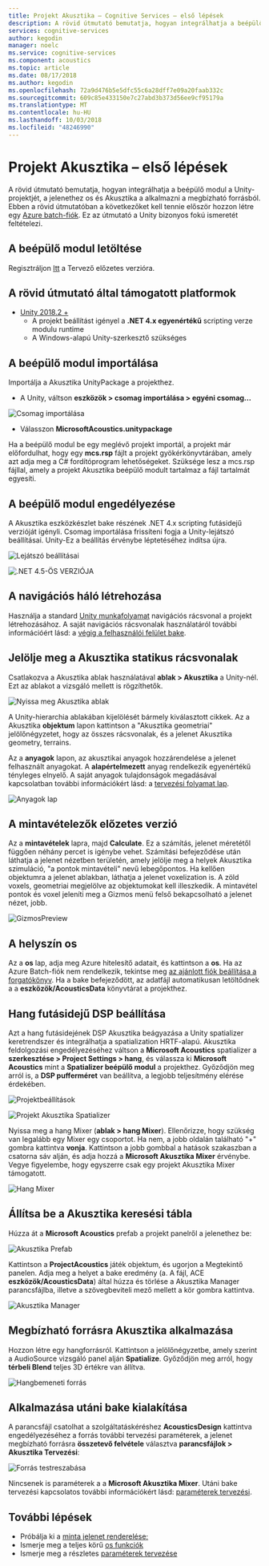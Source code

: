 ```yaml
---
title: Projekt Akusztika – Cognitive Services – első lépések
description: A rövid útmutató bemutatja, hogyan integrálhatja a beépülő modul a Unity-projektjét, a jelenethez os és Akusztika a alkalmazni a megbízható forrásból.
services: cognitive-services
author: kegodin
manager: noelc
ms.service: cognitive-services
ms.component: acoustics
ms.topic: article
ms.date: 08/17/2018
ms.author: kegodin
ms.openlocfilehash: 72a9d476b5e5dfc55c6a28dff7e09a20faab332c
ms.sourcegitcommit: 609c85e433150e7c27abd3b373d56ee9cf95179a
ms.translationtype: MT
ms.contentlocale: hu-HU
ms.lasthandoff: 10/03/2018
ms.locfileid: "48246990"
---
```

# <a name="getting-started-with-project-acoustics"></a>Projekt Akusztika – első lépések
A rövid útmutató bemutatja, hogyan integrálhatja a beépülő modul a Unity-projektjét, a jelenethez os és Akusztika a alkalmazni a megbízható forrásból. Ebben a rövid útmutatóban a következőket kell tennie először hozzon létre egy [Azure batch-fiók](create-azure-account.md). Ez az útmutató a Unity bizonyos fokú ismeretét feltételezi.

## <a name="download-the-plugin"></a>A beépülő modul letöltése
Regisztráljon [Itt](https://forms.office.com/Pages/ResponsePage.aspx?id=v4j5cvGGr0GRqy180BHbRwMoAEhDCLJNqtVIPwQN6rpUOFRZREJRR0NIQllDOTQ1U0JMNVc4OFNFSy4u) a Tervező előzetes verzióra.

## <a name="supported-platforms-for-quickstart"></a>A rövid útmutató által támogatott platformok
* [Unity 2018.2 +](http://www.unity3d.com)
  * A projekt beállítást igényel a **.NET 4.x egyenértékű** scripting verze modulu runtime 
  * A Windows-alapú Unity-szerkesztő szükséges

## <a name="import-the-plugin"></a>A beépülő modul importálása
Importálja a Akusztika UnityPackage a projekthez. 
* A Unity, váltson **eszközök > csomag importálása > egyéni csomag...**

![Csomag importálása](media/ImportPackage.png)  

* Válasszon **MicrosoftAcoustics.unitypackage**

Ha a beépülő modul be egy meglévő projekt importál, a projekt már előfordulhat, hogy egy **mcs.rsp** fájlt a projekt gyökérkönyvtárában, amely azt adja meg a C# fordítóprogram lehetőségeket. Szüksége lesz a mcs.rsp fájllal, amely a projekt Akusztika beépülő modult tartalmaz a fájl tartalmát egyesíti.

## <a name="enable-the-plugin"></a>A beépülő modul engedélyezése
A Akusztika eszközkészlet bake részének .NET 4.x scripting futásidejű verzióját igényli. Csomag importálása frissíteni fogja a Unity-lejátszó beállításai. Unity-Ez a beállítás érvénybe léptetéséhez indítsa újra.

![Lejátszó beállításai](media/PlayerSettings.png)

![.NET 4.5-ÖS VERZIÓJA](media/Net45.png)

## <a name="create-a-navigation-mesh"></a>A navigációs háló létrehozása
Használja a standard [Unity munkafolyamat](https://docs.unity3d.com/Manual/nav-BuildingNavMesh.html) navigációs rácsvonal a projekt létrehozásához. A saját navigációs rácsvonalak használatáról további információért lásd: a [végig a felhasználói felület bake](bake-ui-walkthrough.md).

## <a name="mark-static-meshes-for-acoustics"></a>Jelölje meg a Akusztika statikus rácsvonalak
Csatlakozva a Akusztika ablak használatával **ablak > Akusztika** a Unity-nél. Ezt az ablakot a vizsgáló mellett is rögzíthetők.

![Nyissa meg Akusztika ablak](media/WindowAcoustics.png)

A Unity-hierarchia ablakában kijelölését bármely kiválasztott cikkek. Az a Akusztika **objektum** lapon kattintson a "Akusztika geometriai" jelölőnégyzetet, hogy az összes rácsvonalak, és a jelenet Akusztika geometry, terrains.

Az a **anyagok** lapon, az akusztikai anyagok hozzárendelése a jelenet felhasznált anyagokat. A **alapértelmezett** anyag rendelkezik egyenértékű tényleges elnyelő. A saját anyagok tulajdonságok megadásával kapcsolatban további információkért lásd: a [tervezési folyamat lap](design-process.md).

![Anyagok lap](media/MaterialsTab.png)

## <a name="preview-the-probes"></a>A mintavételezők előzetes verzió
Az a **mintavételek** lapra, majd **Calculate**. Ez a számítás, jelenet méretétől függően néhány percet is igénybe vehet. Számítási befejeződése után láthatja a jelenet nézetben területén, amely jelölje meg a helyek Akusztika szimuláció, "a pontok mintavételi" nevű lebegőpontos. Ha kellően objektumra a jelenet ablakban, láthatja a jelenet voxelization is. A zöld voxels, geometriai megjelölve az objektumokat kell illeszkedik. A mintavétel pontok és voxel jeleníti meg a Gizmos menü felső bekapcsolható a jelenet nézet, jobb.

![GizmosPreview](media/BakePreviewWithGizmos.png)

## <a name="bake-the-scene"></a>A helyszín os
Az a **os** lap, adja meg Azure hitelesítő adatait, és kattintson a **os**. Ha az Azure Batch-fiók nem rendelkezik, tekintse meg [az ajánlott fiók beállítása a forgatókönyv](create-azure-account.md).
Ha a bake befejeződött, az adatfájl automatikusan letöltődnek a a **eszközök/AcousticsData** könyvtárat a projekthez.

## <a name="set-up-audio-runtime-dsp"></a>Hang futásidejű DSP beállítása
Azt a hang futásidejének DSP Akusztika beágyazása a Unity spatializer keretrendszer és integrálhatja a spatialization HRTF-alapú. Akusztika feldolgozási engedélyezéséhez váltson a **Microsoft Acoustics** spatializer a **szerkesztése > Project Settings > hang**, és válassza ki **Microsoft Acoustics** mint a **Spatializer beépülő modul** a projekthez. Győződjön meg arról is, a **DSP pufferméret** van beállítva, a legjobb teljesítmény elérése érdekében.

![Projektbeállítások](media/ProjectSettings.png)  

![Projekt Akusztika Spatializer](media/ChooseSpatializer.png)

Nyissa meg a hang Mixer (**ablak > hang Mixer**). Ellenőrizze, hogy szükség van legalább egy Mixer egy csoportot. Ha nem, a jobb oldalán található "+" gombra kattintva **vonja**. Kattintson a jobb gombbal a hatások szakaszban a csatorna sáv alján, és adja hozzá a **Microsoft Akusztika Mixer** érvénybe. Vegye figyelembe, hogy egyszerre csak egy projekt Akusztika Mixer támogatott.

![Hang Mixer](media/AudioMixer.png)

## <a name="set-up-the-acoustics-lookup-table"></a>Állítsa be a Akusztika keresési tábla
Húzza át a **Microsoft Acoustics** prefab a projekt panelről a jelenethez be:

![Akusztika Prefab](media/AcousticsPrefab.png)

Kattintson a **ProjectAcoustics** játék objektum, és ugorjon a Megtekintő panelen. Adja meg a helyet a bake eredmény (a. A fájl, ACE **eszközök/AcousticsData**) által húzza és törlése a Akusztika Manager parancsfájlba, illetve a szövegbeviteli mező mellett a kör gombra kattintva.

![Akusztika Manager](media/AcousticsManager.png)  

## <a name="apply-acoustics-to-sound-sources"></a>Megbízható forrásra Akusztika alkalmazása
Hozzon létre egy hangforrásról. Kattintson a jelölőnégyzetbe, amely szerint a AudioSource vizsgáló panel alján **Spatialize**. Győződjön meg arról, hogy **térbeli Blend** teljes 3D értékre van állítva.  

![Hangbemeneti forrás](media/AudioSource.png)

## <a name="apply-post-bake-design"></a>Alkalmazása utáni bake kialakítása
A parancsfájl csatolhat a szolgáltatáskéréshez **AcousticsDesign** kattintva engedélyezéséhez a forrás további tervezési paraméterek, a jelenet megbízható forrásra **összetevő felvétele** választva **parancsfájlok > Akusztika Tervezési**:

![Forrás testreszabása](media/AcousticsDesign.png)

Nincsenek is paraméterek a a **Microsoft Akusztika Mixer**. Utáni bake tervezési kapcsolatos további információkért lásd: [paraméterek tervezési](design-process.md).

## <a name="next-steps"></a>További lépések
* Próbálja ki a [minta jelenet renderelése;](sample-walkthrough.md)
* Ismerje meg a teljes körű [os funkciók](bake-ui-walkthrough.md)
* Ismerje meg a részletes [paraméterek tervezése](design-process.md)


